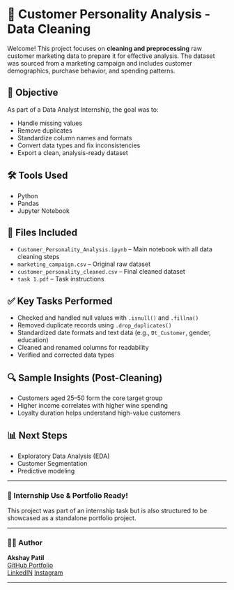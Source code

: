 # 🧼 Customer Personality Analysis - Data Cleaning

Welcome! This project focuses on **cleaning and preprocessing** raw customer marketing data to prepare it for effective analysis. The dataset was sourced from a marketing campaign and includes customer demographics, purchase behavior, and spending patterns.

## 📌 Objective
As part of a Data Analyst Internship, the goal was to:
- Handle missing values
- Remove duplicates
- Standardize column names and formats
- Convert data types and fix inconsistencies
- Export a clean, analysis-ready dataset

## 🛠️ Tools Used
- Python
- Pandas
- Jupyter Notebook

## 📂 Files Included
- `Customer_Personality_Analysis.ipynb` – Main notebook with all data cleaning steps
- `marketing_campaign.csv` – Original raw dataset
- `customer_personality_cleaned.csv` – Final cleaned dataset
- `task 1.pdf` – Task instructions

## ✅ Key Tasks Performed
- Checked and handled null values with `.isnull()` and `.fillna()`
- Removed duplicate records using `.drop_duplicates()`
- Standardized date formats and text data (e.g., `Dt_Customer`, gender, education)
- Cleaned and renamed columns for readability
- Verified and corrected data types

## 🔍 Sample Insights (Post-Cleaning)
- Customers aged 25–50 form the core target group
- Higher income correlates with higher wine spending
- Loyalty duration helps understand high-value customers

## 📊 Next Steps
- Exploratory Data Analysis (EDA)
- Customer Segmentation
- Predictive modeling

---

### 💼 Internship Use & Portfolio Ready!
This project was part of an internship task but is also structured to be showcased as a standalone portfolio project.

---

### 👨‍💻 Author
**Akshay Patil**  
[GitHub Portfolio](https://github.com/xpatilakshay)  
[LinkedIN](https://www.linkedin.com/in/xpatilakshay/)
[Instagram](https://instagram.com/axshaypatil)

---
